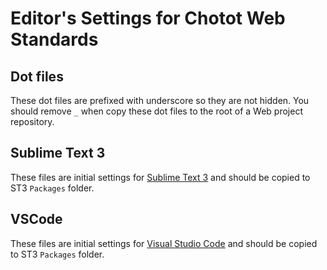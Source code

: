 # Editor's Settings for Chotot Web Standards

## Dot files

These dot files are prefixed with underscore so they are not hidden. You should remove `_` when copy these dot files to the root of a Web project repository.

## Sublime Text 3

These files are initial settings for [Sublime Text 3](https://www.sublimetext.com/3) and should be copied to ST3 `Packages` folder.

## VSCode

These files are initial settings for [Visual Studio Code](https://code.visualstudio.com/) and should be copied to ST3 `Packages` folder.
